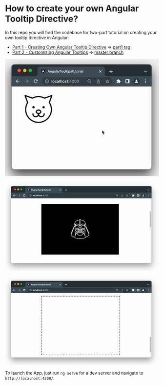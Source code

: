 # How to create your own Angular Tooltip Directive?

In this repo you will find the codebase for two-part tutorial on creating your own tooltip directive in Angular:
* [Part 1 - Creating Own Angular Tooltip Directive](https://accesto.com/blog/how-to-create-angular-tooltip-directive/) => [part1 tag](https://github.com/accesto/angular-tooltip-directive/tree/part1)
* [Part 2 - Customizing Angular Tooltips](https://accesto.com/blog/angular-tooltip-directive-part-2/) => [master branch](https://github.com/accesto/angular-tooltip-directive/tree/master)

![Angular Tooltip Example](/tooltip-final.gif)

![Angular Tooltip Example - dark mode](/dark-side.gif)

![Angular Tooltip Example - dynamic tooltips](/canvas.gif)

To launch the App, just run `ng serve` for a dev server and navigate to `http://localhost:4200/`.

